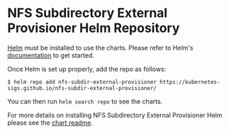 # NFS Subdirectory External Provisioner Helm Repository

[Helm](https://helm.sh) must be installed to use the charts.
Please refer to Helm's [documentation](https://helm.sh/docs/) to get started.

Once Helm is set up properly, add the repo as follows:

```console
$ helm repo add nfs-subdir-external-provisioner https://kubernetes-sigs.github.io/nfs-subdir-external-provisioner/
```

You can then run `helm search repo` to see the charts.

For more details on installing NFS Subdirectory External Provisioner Helm please see the [chart readme](https://github.com/kubernetes-sigs/nfs-subdir-external-provisioner/blob/master/charts/nfs-subdir-external-provisioner/README.md).

